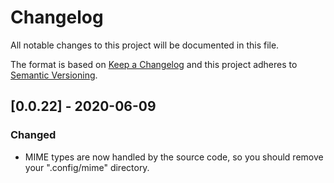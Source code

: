 # Changelog

All notable changes to this project will be documented in this file.

The format is based on [Keep a Changelog](http://keepachangelog.com/en/1.0.0/)
and this project adheres to [Semantic Versioning](http://semver.org/spec/v2.0.0.html).

## [0.0.22] - 2020-06-09
### Changed
- MIME types are now handled by the source code, so you should remove your ".config/mime" directory.
